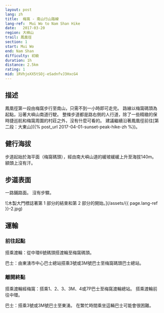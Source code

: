 ```yaml
---
layout: post
lang: zh
title:  梅窩 - 南山行山路線
lang-ref:  Mui Wo to Nam Shan Hike
date:   2017-03-20
region: 大嶼山
trail: 鳳凰徑
section: 1
start: Mui Wo
end: Nam Shan
difficulty: 初級
duration: 1h
distance: 2.5km
rating: 1
mid: 1RVhjoXX5tSOj-eSadnfvJ3HxcG4
---
```

## 描述

鳳凰徑第一段由梅窩步行至南山，只需不到一小時即可走完。 路線以梅窩碼頭為起點，沿著大嶼山南道行駛。 整條步道都是路右側的人行道，除了一些精緻的保時捷巡航和梅窩周圍的村莊之外，沒有什麼可看的。 建議繼續沿著鳳凰徑前往[第二段：大東山]({% post_url 2017-04-01-sunset-peak-hike-zh %})。

## 健行海拔

步道起始於海平面（梅窩碼頭），經由南大嶼山道的緩坡緩緩上升至海拔140m。 額頭上沒有汗。

## 步道表面

一路鋪路面。 沒有步驟。

![木製大門標誌著第 1 部分的結束和第 2 部分的開始。](/assets/{{ page.lang-ref }}-2.jpg)

## 運輸

### 前往起點

搭乘渡輪：從中環6號碼頭搭渡輪至梅窩碼頭。

巴士：由東湧市中心巴士總站搭乘3號或3M號巴士至梅窩碼頭巴士總站。

### 離開終點

搭乘渡輪經梅窩：搭乘1、2、3、3M、4或7P巴士至梅窩渡輪總站。 搭乘渡輪前往中環。

巴士：搭乘3號或3M號巴士至東湧。 在繁忙時間乘坐這輛巴士可能會很困難。